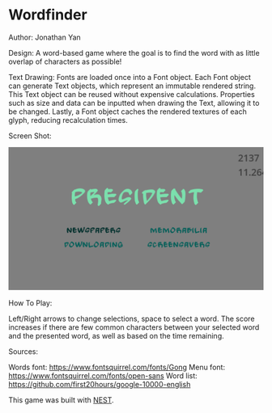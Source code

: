 # Wordfinder

Author: Jonathan Yan

Design: A word-based game where the goal is to find the word with as little overlap of characters as possible!

Text Drawing: Fonts are loaded once into a Font object. Each Font object can generate Text objects, which represent an immutable rendered string. This Text object can be reused without expensive calculations. Properties such as size and data can be inputted when drawing the Text, allowing it to be changed. Lastly, a Font object caches the rendered textures of each glyph, reducing recalculation times.

Screen Shot:

![Screen Shot](screenshot.png)

How To Play:

Left/Right arrows to change selections, space to select a word. The score increases if there are few common characters between your selected word and the presented word, as well as based on the time remaining.

Sources:

Words font: https://www.fontsquirrel.com/fonts/Gong
Menu font: https://www.fontsquirrel.com/fonts/open-sans
Word list: https://github.com/first20hours/google-10000-english

This game was built with [NEST](NEST.md).

